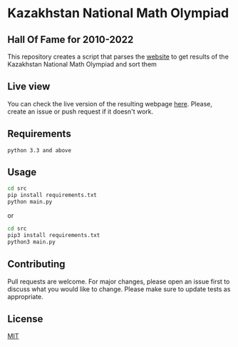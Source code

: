 # Kazakhstan National Math Olympiad

## Hall Of Fame for 2010-2022

This repository creates a script that parses the [website](http://maatol.kz/) to get results of the Kazakhstan National Math Olympiad and sort them

## Live view

You can check the live version of the resulting webpage [here](https://daniyardake.github.io/knmo/hof.html). Please, create an issue or push request if it doesn't work.

## Requirements

`python 3.3 and above`

## Usage

```bash
cd src
pip install requirements.txt
python main.py
```

or

```bash
cd src
pip3 install requirements.txt
python3 main.py
```

## Contributing

Pull requests are welcome. For major changes, please open an issue first to discuss what you would like to change.
Please make sure to update tests as appropriate.

## License

[MIT](https://choosealicense.com/licenses/mit/)
